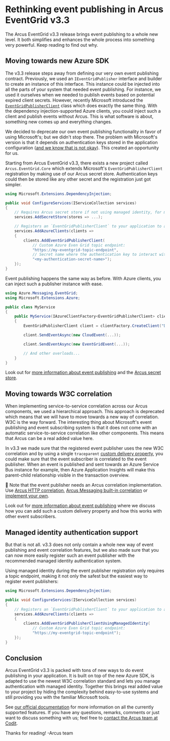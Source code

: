 # Rethinking event publishing in Arcus EventGrid v3.3
The Arcus EventGrid v3.3 release brings event publishing to a whole new level. It both simplifies and enhances the whole process into something very powerful. Keep reading to find out why. 

## Moving towards new Azure SDK
The v3.3 release steps away from defining our very own event publishing contract. Previously, we used an `IEventGridPublisher` interface and builder to create an instance of this interface. This instance could be injected into all the parts of your system that needed event publishing. For instance, we used it ourselves when we needed to publish events based on potential expired client secrets. However, recently Microsoft introduced the [`EventGridPublisherClient`](https://www.nuget.org/packages/Azure.Messaging.EventGrid/) class which does exactly the same thing. With the dependency injection-supported Azure clients, you could inject such a client and publish events without Arcus. This is what software is about, something new comes up and everything changes.

We decided to deprecate our own event publishing functionality in favor of using Microsoft's; but we didn't stop there. The problem with Microsoft's version is that it depends on authentication keys stored in the application configuration ([and we know that is not okay](https://www.codit.eu/blog/introducing-secret-store-net-core/)). This created an opportunity for us.

Starting from Arcus EventGrid v3.3, there exists a new project called `Arcus.EventGrid.Core` which extends Microsoft's `EventGridPublisherClient` registration by making use of our Arcus secret store. Authentication keys could then be stored like any other secret and the registration just got simpler.

```csharp
using Microsoft.Extensions.DependencyInjection;

public void ConfigureServices(IServiceCollection services)
{
    // Requires Arcus secret store if not using managed identity, for more information, see: https://security.arcus-azure.net/features/secret-store
    services.AddSecretStore(stores => ...);

    // Registers an `EventGridPublisherClient` to your application to a custom topic.
    services.AddAzureClients(clients =>
    {
        clients.AddEventGridPublisherClient(
            // Custom Azure Even Grid topic endpoint:
            "https://my-eventgrid-topic-endpoint", 
            // Secret name where the authentication key to interact with Azure Event Grid is stored in the Arcus secret store.
            "<my-authentication-secret-name>");
    });
}
```

Event publishing happens the same way as before. With Azure clients, you can inject such a publisher instance with ease.

```csharp
using Azure.Messaging.EventGrid;
using Microsoft.Extensions.Azure;

public class MyService
{
    public MyService(IAzureClientFactory<EventGridPublisherClient> clientFactory)
    {
        EventGridPublisherClient client = clientFactory.CreateClient("Default");

        client.SendEventAsync(new CloudEvent(...));

        client.SendEventAsync(new EventGridEvent(...));

        // And other overloads...
    }
}
```

Look out for [more information about event publishing](https://eventgrid.arcus-azure.net/Features/publishing-events) and the [Arcus secret store](https://security.arcus-azure.net/features/secret-store).

## Moving towards W3C correlation
When implementing service-to-service correlation across our Arcus components, we used a hierarchical approach. This approach is deprecated which means that we will have to move towards a new way of correlation. W3C is the way forward. The interesting thing about Microsoft's event publishing and event subscribing system is that it does not come with an automatic service-to-service correlation like other components. This means that Arcus can be a real added value here.

In v3.3 we made sure that the registered event publisher uses the new W3C correlation and by using a single `traceparent` [custom delivery property](https://learn.microsoft.com/en-us/azure/event-grid/delivery-properties), you could make sure that the event subscriber is correlated to the event publisher. When an event is published and sent towards an Azure Service Bus instance for example, then Azure Application Insights will make this parent-child relationship visible in the transaction overview.

🚩 Note that the event publisher needs an Arcus correlation implementation. Use [Arcus HTTP correlation](https://webapi.arcus-azure.net/features/correlation), [Arcus Messaging built-in correlation](https://messaging.arcus-azure.net/Features/message-handling/service-bus) or [implement your own](https://observability.arcus-azure.net/Features/correlation).

Look out for [more information about event publishing](https://eventgrid.arcus-azure.net/Features/publishing-events) where we discuss how you can add such a custom delivery property and how this works with other event subscribers.

## Managed identity authentication support
But that is not all. v3.3 does not only contain a whole new way of event publishing and event correlation features, but we also made sure that you can now more easily register such an event publisher with the recommended managed identity authentication system.

Using managed identity during the event publisher registration only requires a topic endpoint, making it not only the safest but the easiest way to register event publishers:
```csharp
using Microsoft.Extensions.DependencyInjection;

public void ConfigureServices(IServiceCollection services)
{
    // Registers an `EventGridPublisherClient` to your application to a custom topic.
    services.AddAzureClients(clients =>
    {
        clients.AddEventGridPublisherClientUsingManagedIdentity(
            // Custom Azure Even Grid topic endpoint:
            "https://my-eventgrid-topic-endpoint");
    });
}
```

## Conclusion
Arcus EventGrid v3.3 is packed with tons of new ways to do event publishing in your application. It is built on top of the new Azure SDK, is adapted to use the newest W3C correlation standard and lets you manage authentication with managed identity. Together this brings real added value to your project by hiding the complexity behind easy-to-use systems and still providing you with the familiar Microsoft tools.

See [our official documentation](https://eventgrid.arcus-azure.net/) for more information on all the currently supported features.
If you have any questions, remarks, comments or just want to discuss something with us; feel free to [contact the Arcus team at Codit](https://github.com/arcus-azure/arcus.eventgrid/issues/new/choose).

Thanks for reading!
-Arcus team
